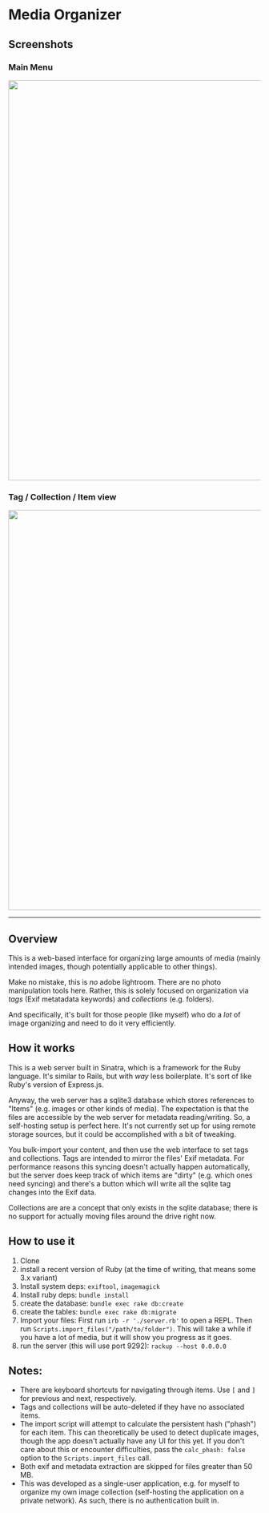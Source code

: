 # Media Organizer

## Screenshots

### Main Menu
<img src='https://github.com/MaxPleaner/MediaOrganizer/assets/5035719/5b136bb4-beb4-4960-a54d-d1072c602089' width='800px'/>

### Tag / Collection / Item view
<img src='https://github.com/MaxPleaner/MediaOrganizer/assets/5035719/fd7bba6b-4038-442a-bb89-af3a4f71b038' width='800px' />

---

## Overview

This is a web-based interface for organizing large amounts of media
(mainly intended images, though potentially applicable to other things).

Make no mistake, this is _no_ adobe lightroom. There are no photo manipulation tools here.
Rather, this is solely focused on organization via _tags_ (Exif metatadata keywords) and _collections_ (e.g. folders).

And specifically, it's built for those people (like myself) who do a _lot_
of image organizing and need to do it very efficiently. 

## How it works

This is a web server built in Sinatra, which is a framework for the Ruby language.
It's similar to Rails, but with _way_ less boilerplate.
It's sort of like Ruby's version of Express.js.

Anyway, the web server has a sqlite3 database which stores references to "Items" (e.g. images or other kinds of media).
The expectation is that the files are accessible by the web server for metadata reading/writing.
So, a self-hosting setup is perfect here. It's not currently set up for using remote storage sources, but it could be
accomplished with a bit of tweaking.

You bulk-import your content, and then use the web interface to set tags and collections.
Tags are intended to mirror the files' Exif metadata. For performance reasons this syncing doesn't actually happen
automatically, but the server does keep track of which items are "dirty" (e.g. which ones need syncing)
and there's a button which will write all the sqlite tag changes into the Exif data.

Collections are are a concept that only exists in the sqlite database; there is no support for actually moving
files around the drive right now.

## How to use it

1. Clone
2. install a recent version of Ruby (at the time of writing, that means some 3.x variant)
3. Install system deps: `exiftool`, `imagemagick`
3. Install ruby deps: `bundle install`
4. create the database: `bundle exec rake db:create`
5. create the tables: `bundle exec rake db:migrate`
6. Import your files: First run `irb -r './server.rb'` to open a REPL. Then run `Scripts.import_files("/path/to/folder")`. This will take a while if you have a lot of media, but it will show you progress as it goes.
8. run the server (this will use port 9292): `rackup --host 0.0.0.0`

## Notes:

- There are keyboard shortcuts for navigating through items. Use `[` and `]` for previous and next, respectively.
- Tags and collections will be auto-deleted if they have no associated items.
- The import script will attempt to calculate the persistent hash ("phash") for each item. This can theoretically be used to detect duplicate images,
  though the app doesn't actually have any UI for this yet. If you don't care about this or encounter difficulties, pass the `calc_phash: false` option to the `Scripts.import_files` call.
- Both exif and metadata extraction are skipped for files greater than 50 MB.
- This was developed as a single-user application, e.g. for myself to organize my own image collection (self-hosting the application on a private network). As such, there is no authentication built in.
